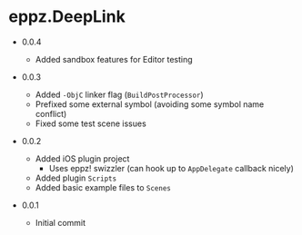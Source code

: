 # eppz.DeepLink


* 0.0.4

	+ Added sandbox features for Editor testing

* 0.0.3

	+ Added `-ObjC` linker flag (`BuildPostProcessor`)
	+ Prefixed some external symbol (avoiding some symbol name conflict)
	+ Fixed some test scene issues	

* 0.0.2

	+ Added iOS plugin project
		+ Uses eppz! swizzler (can hook up to `AppDelegate` callback nicely)
	+ Added plugin `Scripts`
	+ Added basic example files to `Scenes`

* 0.0.1

	+ Initial commit